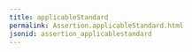 ```yaml
---
title: applicableStandard
permalink: Assertion.applicableStandard.html
jsonid: assertion_applicablestandard
---
```

